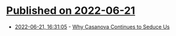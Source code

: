 # [Published on 2022-06-21](index.md)

* [2022-06-21, 16:31:05](https://news.ycombinator.com/item?id=31825858) - [Why Casanova Continues to Seduce Us](https://www.newyorker.com/magazine/2022/06/27/why-casanova-continues-to-seduce-us-leo-damrosch-adventurer)
